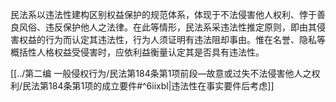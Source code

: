 

民法系以违法性建构区别权益保护的规范体系，体现于不法侵害他人权利、悖于善良风俗、违反保护他人之法律。在此等情形，民法系采违法性推定原则，即由其侵害权益的行为而认定其违法性，行为人须证明有违法阻却事由。惟在名誉、隐私等概括性人格权益受侵害时，应依利益衡量认定其是否具有违法性。

[[../第二编 一般侵权行为/民法第184条第1项前段—故意或过失不法侵害他人之权利/民法第184条第1项的成立要件#^6iixbl|违法性在事实要件后考虑]]